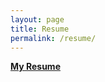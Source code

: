 ```yaml
---
layout: page
title: Resume
permalink: /resume/
---
```


[**My Resume**](../assets/kzing_resume.pdf)  


